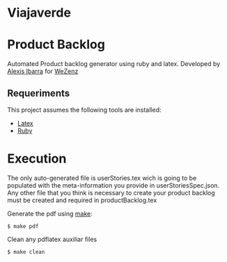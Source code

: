 # Viajaverde

# Product Backlog

Automated Product backlog generator using ruby and latex. Developed by [Alexis Ibarra](https://github.com/alexisibarra) for [WeZenz](http://www.wezenz.com)

## Requeriments

This project assumes the following tools are installed:

- [Latex](https://gist.github.com/rain1024/98dd5e2c6c8c28f9ea9d)
- [Ruby](https://www.ruby-lang.org/es/)

# Execution

The only auto-generated file is userStories.tex wich is going to be populated with the meta-information
you provide in userStoriesSpec.json. Any other file that you think is necessary to create your product
backlog must be created and required in productBacklog.tex

Generate the pdf using [make](http://man7.org/linux/man-pages/man1/make.1.html):

    $ make pdf

Clean any pdflatex auxiliar files

    $ make clean

